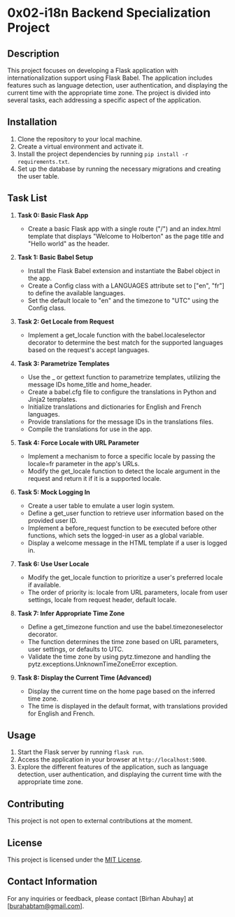 # 0x02-i18n Backend Specialization Project

## Description
This project focuses on developing a Flask application with internationalization support using Flask Babel. The application includes features such as language detection, user authentication, and displaying the current time with the appropriate time zone. The project is divided into several tasks, each addressing a specific aspect of the application.

## Installation
1. Clone the repository to your local machine.
2. Create a virtual environment and activate it.
3. Install the project dependencies by running `pip install -r requirements.txt`.
4. Set up the database by running the necessary migrations and creating the user table.

## Task List
1. **Task 0: Basic Flask App**
   - Create a basic Flask app with a single route ("/") and an index.html template that displays "Welcome to Holberton" as the page title and "Hello world" as the header.

2. **Task 1: Basic Babel Setup**
   - Install the Flask Babel extension and instantiate the Babel object in the app.
   - Create a Config class with a LANGUAGES attribute set to ["en", "fr"] to define the available languages.
   - Set the default locale to "en" and the timezone to "UTC" using the Config class.

3. **Task 2: Get Locale from Request**
   - Implement a get_locale function with the babel.localeselector decorator to determine the best match for the supported languages based on the request's accept languages.

4. **Task 3: Parametrize Templates**
   - Use the _ or gettext function to parametrize templates, utilizing the message IDs home_title and home_header.
   - Create a babel.cfg file to configure the translations in Python and Jinja2 templates.
   - Initialize translations and dictionaries for English and French languages.
   - Provide translations for the message IDs in the translations files.
   - Compile the translations for use in the app.

5. **Task 4: Force Locale with URL Parameter**
   - Implement a mechanism to force a specific locale by passing the locale=fr parameter in the app's URLs.
   - Modify the get_locale function to detect the locale argument in the request and return it if it is a supported locale.

6. **Task 5: Mock Logging In**
   - Create a user table to emulate a user login system.
   - Define a get_user function to retrieve user information based on the provided user ID.
   - Implement a before_request function to be executed before other functions, which sets the logged-in user as a global variable.
   - Display a welcome message in the HTML template if a user is logged in.

7. **Task 6: Use User Locale**
   - Modify the get_locale function to prioritize a user's preferred locale if available.
   - The order of priority is: locale from URL parameters, locale from user settings, locale from request header, default locale.

8. **Task 7: Infer Appropriate Time Zone**
   - Define a get_timezone function and use the babel.timezoneselector decorator.
   - The function determines the time zone based on URL parameters, user settings, or defaults to UTC.
   - Validate the time zone by using pytz.timezone and handling the pytz.exceptions.UnknownTimeZoneError exception.

9. **Task 8: Display the Current Time (Advanced)**
   - Display the current time on the home page based on the inferred time zone.
   - The time is displayed in the default format, with translations provided for English and French.

## Usage
1. Start the Flask server by running `flask run`.
2. Access the application in your browser at `http://localhost:5000`.
3. Explore the different features of the application, such as language detection, user authentication, and displaying the current time with the appropriate time zone.

## Contributing
This project is not open to external contributions at the moment.

## License
This project is licensed under the [MIT License](LICENSE).

## Contact Information
For any inquiries or feedback, please contact [Birhan Abuhay] at [burahabtam@gmail.com].